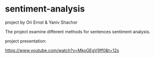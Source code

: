 # sentiment-analysis

project by Ori Ernst & Yaniv Shachor

The project examine different methods for sentences sentiment analysis.

project presentation:

https://www.youtube.com/watch?v=MkoGEgV9ff0&t=12s 

